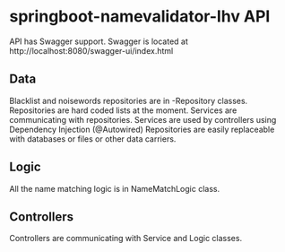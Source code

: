 # springboot-namevalidator-lhv API
API has Swagger support. Swagger is located at http://localhost:8080/swagger-ui/index.html

## Data
Blacklist and noisewords repositories are in -Repository classes. Repositories are hard coded lists at the moment.
Services are communicating with repositories.
Services are used by controllers using Dependency Injection (@Autowired)
Repositories are easily replaceable with databases or files or other data carriers.

## Logic
All the name matching logic is in NameMatchLogic class.

## Controllers
Controllers are communicating with Service and Logic classes.
